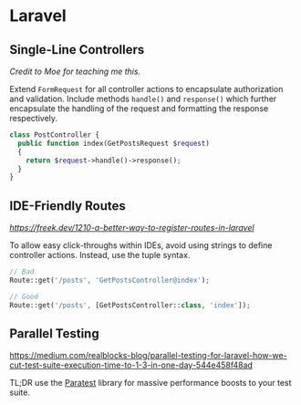 # Laravel

## Single-Line Controllers
*Credit to Moe for teaching me this.*

Extend `FormRequest` for all controller actions to encapsulate authorization and validation. Include methods `handle()` and `response()` which further encapsulate the handling of the request and formatting the response respectively.

```php
class PostController {
  public function index(GetPostsRequest $request)
  {
    return $request->handle()->response();
  }
}
```

## IDE-Friendly Routes
*https://freek.dev/1210-a-better-way-to-register-routes-in-laravel*

To allow easy click-throughs within IDEs, avoid using strings to define controller actions. Instead, use the tuple syntax.

```php
// Bad
Route::get('/posts', 'GetPostsController@index');

// Good
Route::get('/posts', [GetPostsController::class, 'index']);
```

## Parallel Testing
https://medium.com/realblocks-blog/parallel-testing-for-laravel-how-we-cut-test-suite-execution-time-to-1-3-in-one-day-544e458f48ad

TL;DR use the [Paratest](https://github.com/paratestphp/paratest) library for massive performance boosts to your test suite.
